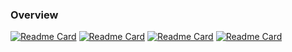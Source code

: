 ### Overview



[![Readme Card](https://github-readme-stats.vercel.app/api/pin/?username=hsynydn&repo=circleRRobot)](https://github.com/hsynydn/circleRRobot)
[![Readme Card](https://github-readme-stats.vercel.app/api/pin/?username=hsynydn&repo=libOpenDRIVE)](https://github.com/hsynydn/libOpenDRIVE)
[![Readme Card](https://github-readme-stats.vercel.app/api/pin/?username=hsynydn&repo=wmediumd)](https://github.com/hsynydn/wmediumd)
[![Readme Card](https://github-readme-stats.vercel.app/api/pin/?username=hsynydn&repo=briket-public)](https://github.com/hsynydn/briket-public)

<!--
**hsynydn/hsynydn** is a ✨ _special_ ✨ repository because its `README.md` (this file) appears on your GitHub profile.

Here are some ideas to get you started:

- 🔭 I’m currently working on ...
- 🌱 I’m currently learning ...
- 👯 I’m looking to collaborate on ...
- 🤔 I’m looking for help with ...
- 💬 Ask me about ...
- 📫 How to reach me: ...
- 😄 Pronouns: ...
- ⚡ Fun fact: ...
-->
